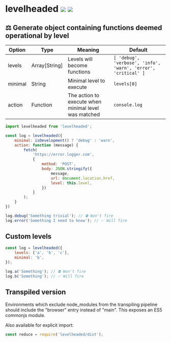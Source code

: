 # levelheaded [![](https://img.shields.io/npm/v/levelheaded.svg)](https://www.npmjs.com/package/levelheaded) [![](https://img.shields.io/badge/source--000000.svg?logo=github&style=social)](https://github.com/omrilotan/mono/tree/master/packages/levelheaded)

## ⚖️ Generate object containing functions deemed operational by level

| Option | Type | Meaning | Default
| - | - | - | -
| levels | Array[String] | Levels will become functions | `[ 'debug', 'verbose', 'info', 'warn', 'error', 'critical' ]`
| minimal | String | Minimal level to execute | `levels[0]`
| action | Function | The action to execute when minimal level was matched | `console.log`

```js
import levelheaded from 'levelheaded';

const log = levelheaded({
	minimal: isDevelopment() ? 'debug' : 'warn',
	action: function (message) {
		fetch(
			'https://error.logger.com',
			{
				method: 'POST',
				body: JSON.stringify({
					message,
					url: document.location.href,
					level: this.level,
				})
			}
		);
	}
})

log.debug('Something trivial'); // ⛔️ Won't fire
log.error('Something I need to know'); // ✅ Will fire
```

## Custom levels
```js
const log = levelheaded({
	levels: ['a', 'b', 'c'],
	minimal: 'b',
});

log.a('Something'); // ⛔️ Won't fire
log.b('Something'); // ✅ Will fire
```

## Transpiled version
Environments which exclude node_modules from the transpiling pipeline should include the "browser" entry instead of "main". This exposes an ES5 commonjs module.

Also available for explicit import:
```js
const reduce = require('levelheaded/dist');
```
